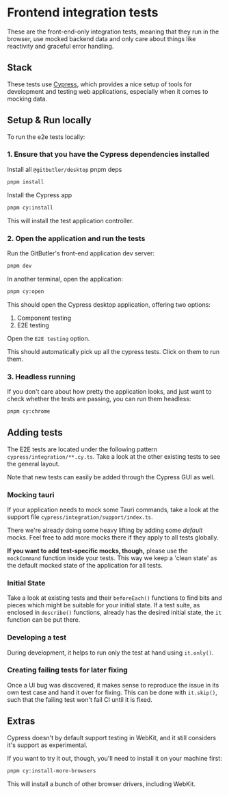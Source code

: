 # Frontend integration tests

These are the front-end-only integration tests, meaning that they run in the browser, use mocked backend data and only care about things like reactivity and graceful error handling.

## Stack

These tests use [Cypress](https://docs.cypress.io/app/get-started/why-cypress), which provides a nice setup of tools for development and testing web applications, especially when it comes to mocking data.

## Setup & Run locally

To run the e2e tests locally:

### 1. Ensure that you have the Cypress dependencies installed

Install all `@gitbutler/desktop` pnpm deps

```sh
pnpm install
```

Install the Cypress app

```sh
pnpm cy:install
```

This will install the test application controller.

### 2. Open the application and run the tests

Run the GitButler's front-end application dev server:

```sh
pnpm dev
```

In another terminal, open the application:

```sh
pnpm cy:open
```

This should open the Cypress desktop application, offering two options:

1. Component testing
2. E2E testing

Open the `E2E testing` option.

This should automatically pick up all the cypress tests. Click on them to run them.

### 3. Headless running

If you don't care about how pretty the application looks, and just want to check whether the tests are passing, you can run them headless:

```sh
pnpm cy:chrome
```

## Adding tests

The E2E tests are located under the following pattern `cypress/integration/**.cy.ts`.
Take a look at the other existing tests to see the general layout.

Note that new tests can easily be added through the Cypress GUI as well.

### Mocking tauri

If your application needs to mock some Tauri commands, take a look at the support file `cypress/integration/support/index.ts`.

There we're already doing some heavy lifting by adding some _default_ mocks. Feel free to add more mocks there if they apply to all tests globally.

**If you want to add test-specific mocks, though,** please use the `mockCommand` function inside your tests. This way we keep a 'clean state' as the default mocked state of the application for all tests.

### Initial State

Take a look at existing tests and their `beforeEach()` functions to find bits and pieces which might be suitable for your initial state. If a test suite, as enclosed in `describe()` functions, already has the desired initial state, the `it` function can be put there.

### Developing a test

During development, it helps to run only the test at hand using `it.only()`.

### Creating failing tests for later fixing

Once a UI bug was discovered, it makes sense to reproduce the issue in its own test case and hand it over for fixing. This can be done with `it.skip()`, such that the failing test won't fail CI until it is fixed.

## Extras

Cypress doesn't by default support testing in WebKit, and it still considers it's support as experimental.

If you want to try it out, though, you'll need to install it on your machine first:

```sh
pnpm cy:install-more-browsers
```

This will install a bunch of other browser drivers, including WebKit.
